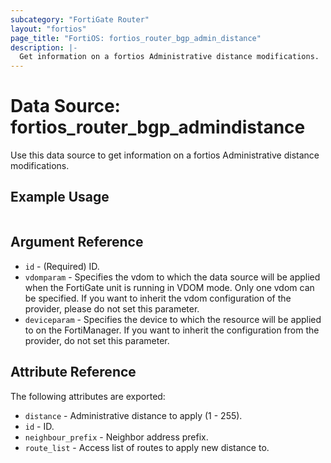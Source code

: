 ```yaml
---
subcategory: "FortiGate Router"
layout: "fortios"
page_title: "FortiOS: fortios_router_bgp_admin_distance"
description: |-
  Get information on a fortios Administrative distance modifications.
---
```


# Data Source: fortios_router_bgp_admindistance
Use this data source to get information on a fortios Administrative distance modifications.


## Example Usage

```hcl

```

## Argument Reference

* `id` - (Required) ID.
* `vdomparam` - Specifies the vdom to which the data source will be applied when the FortiGate unit is running in VDOM mode. Only one vdom can be specified. If you want to inherit the vdom configuration of the provider, please do not set this parameter.
* `deviceparam` - Specifies the device to which the resource will be applied to on the FortiManager. If you want to inherit the configuration from the provider, do not set this parameter.

## Attribute Reference

The following attributes are exported:

* `distance` - Administrative distance to apply (1 - 255).
* `id` - ID.
* `neighbour_prefix` - Neighbor address prefix.
* `route_list` - Access list of routes to apply new distance to.
